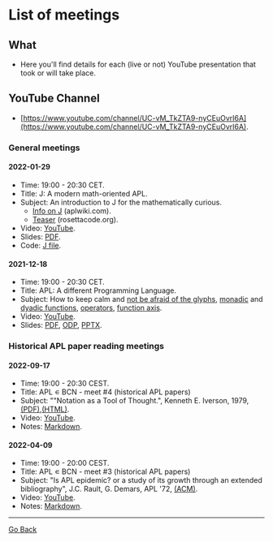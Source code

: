 # List of meetings

## What
- Here you'll find details for each (live or not) YouTube presentation that took or will take place.

## YouTube Channel
- [https://www.youtube.com/channel/UC-vM_TkZTA9-nyCEuOvrI6A](https://www.youtube.com/channel/UC-vM_TkZTA9-nyCEuOvrI6A).

### General meetings

#### 2022-01-29
- Time: 19:00 - 20:30 CET.
- Title: J: A modern math-oriented APL.
- Subject: An introduction to J for the mathematically curious. 
   - [Info on J](https://aplwiki.com/wiki/J) (aplwiki.com).
   - [Teaser](https://rosettacode.org/wiki/Archimedean_spiral#J) (rosettacode.org).
- Video: [YouTube](https://youtu.be/74dP7VLMftU).
- Slides: [PDF](https://github.com/mlliarm/apl-in-bcn/blob/6018b1f7d3a653797ea71362a078f7c81764c7d8/slides/2022-01-29/J_%20A%20modern%20math-oriented%20APL.pdf).
- Code: [J file](https://github.com/mlliarm/apl-in-bcn/blob/6018b1f7d3a653797ea71362a078f7c81764c7d8/code/2022-01-29/apl_in_bcn_no2.ijs).

#### 2021-12-18
- Time: 19:00 - 20:30 CET.
- Title: APL: A different Programming Language.
- Subject: How to keep calm and [not be afraid of the glyphs](https://www.youtube.com/watch?v=7snnRaC4t5c), [monadic](https://aplwiki.com/wiki/Monadic_function) and [dyadic functions](https://aplwiki.com/wiki/Dyadic_function), [operators](https://aplwiki.com/wiki/Operator), [function axis](https://aplwiki.com/wiki/Function_axis).
- Video: [YouTube](https://www.youtube.com/watch?v=Aq_gUA4ta_Y).
- Slides: [PDF](https://github.com/mlliarm/apl-in-bcn/blob/aa4e6e1898b2f482a657af6fed737e65b6a25b5f/slides/2021-12-18/APL_%20A%20different%20Programming%20Language.pdf), [ODP](https://github.com/mlliarm/apl-in-bcn/blob/aa4e6e1898b2f482a657af6fed737e65b6a25b5f/slides/2021-12-18/APL_%20A%20different%20Programming%20Language.odp), [PPTX](https://github.com/mlliarm/apl-in-bcn/blob/aa4e6e1898b2f482a657af6fed737e65b6a25b5f/slides/2021-12-18/APL_%20A%20different%20Programming%20Language.pptx).

###  Historical APL paper reading meetings

#### 2022-09-17
- Time: 19:00 - 20:30 CEST.
- Title: APL ∊ BCN - meet #4 (historical APL papers)
- Subject: ""Notation as a Tool of Thought.", Kenneth E. Iverson, 1979, [(PDF)](https://dl.acm.org/doi/pdf/10.1145/358896.358899),[(HTML)](https://www.jsoftware.com/papers/tot.htm).	 
- Video: [YouTube](https://www.youtube.com/watch?v=XvHqqQdn6SA).
- Notes: [Markdown](https://github.com/mlliarm/apl-in-bcn/blob/main/slides/2022-09-17/meet4_notes.markdown).

#### 2022-04-09
- Time: 19:00 - 20:00 CEST.
- Title: APL ∊ BCN - meet #3 (historical APL papers)
- Subject: "Is APL epidemic? or a study of its growth through an extended bibliography", J.C. Rault, G. Demars, APL '72, [(ACM)](https://dl.acm.org/doi/10.1145/800011.808106).	 
- Video: [YouTube](https://youtu.be/3TcaVX4Pl9s).
- Notes: [Markdown](https://github.com/mlliarm/apl-in-bcn/blob/main/slides/2022-04-09/meet3_notes.markdown).

---
[Go Back](https://mlliarm.github.io/apl-in-bcn/)
